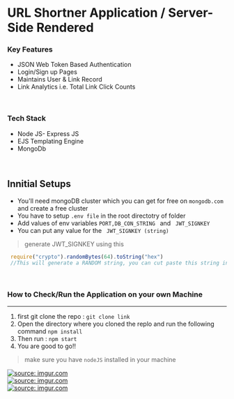 # URL Shortner Application / Server-Side Rendered


### Key Features

<ul>
<li>JSON Web Token Based Authentication</li>
<li>Login/Sign up Pages</li>
<li>Maintains User & Link Record</li>
<li>Link Analytics i.e. Total Link Click Counts</li>
</ul>

<br>

### Tech Stack

<ul>
<li>Node JS- Express JS</li>
<li>EJS Templating Engine</li>
<li>MongoDb</li>

</ul>

<br>

## Innitial Setups
<ul>
<li>You'll need mongoDB cluster which you can get for free on <code>mongodb.com</code> and create a free cluster</li>
<li>You have to setup <code>.env file</code> in the root directotry of folder</li>
<li>Add values of env variables <code>PORT,DB_CON_STRING </code> and <code> JWT_SIGNKEY</code></li>
<li>You can put any value for the <code> JWT_SIGNKEY (string) </code> </li>
</ul>

> generate JWT_SIGNKEY using this 

```javascript
 require("crypto").randomBytes(64).toString("hex")
 //This will generate a RANDOM string, you can cut paste this string in the .env file
```
<br>

### How to Check/Run the Application on your own Machine
---


<ol>
<li>first git clone the repo : <code>git clone link</code></li> 
<li>Open the directory where you cloned the replo and run the following command <code>npm install</code></li>
<li>Then run : <code>npm start</code></li>
<li>You are good to go!!</li>
</ol>


> make sure you have `nodeJS` installed in your machine

<a href="https://imgur.com/S7hkTz9"><img src="https://i.imgur.com/S7hkTz9.png" title="source: imgur.com" /></a>
<br>
<a href="https://imgur.com/7qVkMDp"><img src="https://i.imgur.com/7qVkMDp.png" title="source: imgur.com" /></a>
<br>
<a href="https://imgur.com/dXU5Kwj"><img src="https://i.imgur.com/dXU5Kwj.png" title="source: imgur.com" /></a>